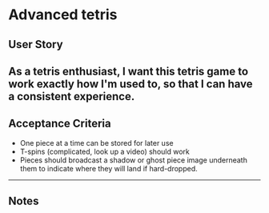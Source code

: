 # Advanced tetris

## **User Story**
   As a tetris enthusiast, I want this tetris game to work exactly how I'm used to, so that I can have a consistent experience.
---

## **Acceptance Criteria**
- One piece at a time can be stored for later use
- T-spins (complicated, look up a video) should work
- Pieces should broadcast a shadow or ghost piece image underneath them to indicate where they will land if hard-dropped.


---

## **Notes**
